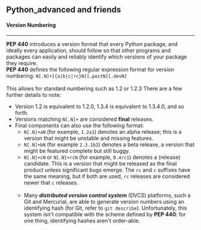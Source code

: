 ## Python_advanced and friends

#### Version Numbering

___
**PEP 440** introduces a version format that every Python package, and ideally every application, should follow so that
other programs and packages can easily and reliably identify which versions of your package they require.<br>
**PEP 440** defines the following regular expression format for version numbering:
```N[.N]+[{a|b|c|rc}N][.postN][.devN]```<br><br>
This allows for standard numbering such as 1.2 or 1.2.3 There are a few further details to note:

* Version 1.2 is equivalent to 1.2.0, 1.3.4 is equivalent to 1.3.4.0, and so forth.
* Versions matching `N[.N]+` are considered **final** releases.
* Final components can also use the following format:
    * `N[.N]+aN` (for example, `1.2a1`) denotes an alpha release; this is a version that might be unstable and missing
      features.
    * `N[.N]+bN` (for example `2.3.1b2`) denotes a beta release, a version that might be featured complete but still
      buggy.
    * `N[.N]+cN` or `N[.N]+rcN` (for example, `0.4rc1`) denotes a (release) candidate. This is a version that might be
      released as the final product unless significant bugs emerge. The `rc` and `c` suffixes have the same meaning, but
      if both are used, `rc` releases are considered newer that `c` releases.
      <br><br>
    * Many **_distributed version control system_** (DVCS) platforms, such a Git and Mercurial, are able to generate
      version numbers using an identifying hash (for Git, refer to `git describe`). Unfortunately, this system isn't
      compatible with the scheme defined by **PEP 440**: for one thing, identifying hashes aren't order-able.